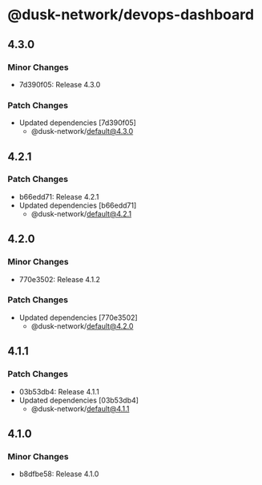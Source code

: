 # @dusk-network/devops-dashboard

## 4.3.0

### Minor Changes

- 7d390f05: Release 4.3.0

### Patch Changes

- Updated dependencies [7d390f05]
  - @dusk-network/default@4.3.0

## 4.2.1

### Patch Changes

- b66edd71: Release 4.2.1
- Updated dependencies [b66edd71]
  - @dusk-network/default@4.2.1

## 4.2.0

### Minor Changes

- 770e3502: Release 4.1.2

### Patch Changes

- Updated dependencies [770e3502]
  - @dusk-network/default@4.2.0

## 4.1.1

### Patch Changes

- 03b53db4: Release 4.1.1
- Updated dependencies [03b53db4]
  - @dusk-network/default@4.1.1

## 4.1.0

### Minor Changes

- b8dfbe58: Release 4.1.0
